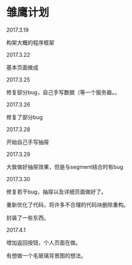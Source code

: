 # 雏鹰计划

2017.3.19

构架大概的程序框架

2017.3.22

基本页面做成

2017.3.25

修复部分bug，自己手写数据（等一个服务器。。

2017.3.26

修复了部分bug

2017.3.28

开始自己手写抽屉

2017.3.29

大致做好抽屉效果，但是与segment结合时有bug

2017.3.30

修复若干bug，抽屉以及详细页面做好了。

重新优化了代码，将许多不合理的代码块删除重构。

封装了一些东西。

2017.4.1

增加返回按钮，个人页面在做。

有想做一个毛玻璃背景图的想法。

